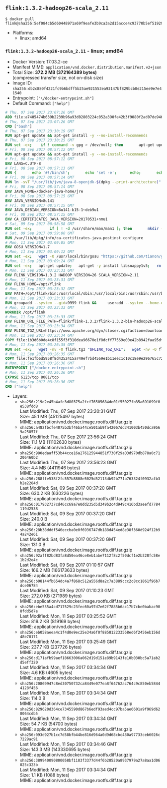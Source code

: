 ## `flink:1.3.2-hadoop26-scala_2.11`

```console
$ docker pull flink@sha256:5ef084cb5d60448971a69f9eafe3b9ca3a2d15acce4c93770b5ef51929889475
```

-	Platforms:
	-	linux; amd64

### `flink:1.3.2-hadoop26-scala_2.11` - linux; amd64

-	Docker Version: 17.03.2-ce
-	Manifest MIME: `application/vnd.docker.distribution.manifest.v2+json`
-	Total Size: **372.2 MB (372164389 bytes)**  
	(compressed transfer size, not on-disk size)
-	Image ID: `sha256:db2c880f4221fc9b6bdff5b25ae921553ea93147bf829bcb0e215ee9e7e41540`
-	Entrypoint: `["\/docker-entrypoint.sh"]`
-	Default Command: `["help"]`

```dockerfile
# Thu, 07 Sep 2017 23:07:26 GMT
ADD file:a7405474b639b2239b96a93d02803224c052a390fe42b3f9080f2ad07de94640 in / 
# Thu, 07 Sep 2017 23:07:26 GMT
CMD ["bash"]
# Thu, 07 Sep 2017 23:30:19 GMT
RUN apt-get update && apt-get install -y --no-install-recommends 		ca-certificates 		curl 		wget 	&& rm -rf /var/lib/apt/lists/*
# Thu, 07 Sep 2017 23:30:25 GMT
RUN set -ex; 	if ! command -v gpg > /dev/null; then 		apt-get update; 		apt-get install -y --no-install-recommends 			gnupg2 			dirmngr 		; 		rm -rf /var/lib/apt/lists/*; 	fi
# Fri, 08 Sep 2017 08:57:12 GMT
RUN apt-get update && apt-get install -y --no-install-recommends 		bzip2 		unzip 		xz-utils 	&& rm -rf /var/lib/apt/lists/*
# Fri, 08 Sep 2017 08:57:12 GMT
ENV LANG=C.UTF-8
# Fri, 08 Sep 2017 08:57:13 GMT
RUN { 		echo '#!/bin/sh'; 		echo 'set -e'; 		echo; 		echo 'dirname "$(dirname "$(readlink -f "$(which javac || which java)")")"'; 	} > /usr/local/bin/docker-java-home 	&& chmod +x /usr/local/bin/docker-java-home
# Fri, 08 Sep 2017 08:57:14 GMT
RUN ln -svT "/usr/lib/jvm/java-8-openjdk-$(dpkg --print-architecture)" /docker-java-home
# Fri, 08 Sep 2017 08:57:14 GMT
ENV JAVA_HOME=/docker-java-home/jre
# Fri, 08 Sep 2017 08:57:15 GMT
ENV JAVA_VERSION=8u141
# Fri, 08 Sep 2017 08:57:15 GMT
ENV JAVA_DEBIAN_VERSION=8u141-b15-1~deb9u1
# Fri, 08 Sep 2017 08:57:15 GMT
ENV CA_CERTIFICATES_JAVA_VERSION=20170531+nmu1
# Sat, 09 Sep 2017 00:58:58 GMT
RUN set -ex; 		if [ ! -d /usr/share/man/man1 ]; then 		mkdir -p /usr/share/man/man1; 	fi; 		apt-get update; 	apt-get install -y 		openjdk-8-jre="$JAVA_DEBIAN_VERSION" 		ca-certificates-java="$CA_CERTIFICATES_JAVA_VERSION" 	; 	rm -rf /var/lib/apt/lists/*; 		[ "$(readlink -f "$JAVA_HOME")" = "$(docker-java-home)" ]; 		update-alternatives --get-selections | awk -v home="$(readlink -f "$JAVA_HOME")" 'index($3, home) == 1 { $2 = "manual"; print | "update-alternatives --set-selections" }'; 	update-alternatives --query java | grep -q 'Status: manual'
# Sat, 09 Sep 2017 00:59:00 GMT
RUN /var/lib/dpkg/info/ca-certificates-java.postinst configure
# Mon, 11 Sep 2017 03:09:05 GMT
ENV GOSU_VERSION=1.7
# Mon, 11 Sep 2017 03:09:12 GMT
RUN set -ex;   wget -O /usr/local/bin/gosu "https://github.com/tianon/gosu/releases/download/$GOSU_VERSION/gosu-$(dpkg --print-architecture)";   wget -O /usr/local/bin/gosu.asc "https://github.com/tianon/gosu/releases/download/$GOSU_VERSION/gosu-$(dpkg --print-architecture).asc";   export GNUPGHOME="$(mktemp -d)";   gpg --keyserver ha.pool.sks-keyservers.net --recv-keys B42F6819007F00F88E364FD4036A9C25BF357DD4;   gpg --batch --verify /usr/local/bin/gosu.asc /usr/local/bin/gosu;   rm -r "$GNUPGHOME" /usr/local/bin/gosu.asc;   chmod +x /usr/local/bin/gosu;   gosu nobody true
# Mon, 11 Sep 2017 03:09:24 GMT
RUN set -ex;   apt-get update;   apt-get -y install libsnappy1v5;   rm -rf /var/lib/apt/lists/*
# Mon, 11 Sep 2017 03:23:31 GMT
ENV FLINK_VERSION=1.3.2 HADOOP_VERSION=26 SCALA_VERSION=2.11
# Mon, 11 Sep 2017 03:23:31 GMT
ENV FLINK_HOME=/opt/flink
# Mon, 11 Sep 2017 03:23:32 GMT
ENV PATH=/opt/flink/bin:/usr/local/sbin:/usr/local/bin:/usr/sbin:/usr/bin:/sbin:/bin
# Mon, 11 Sep 2017 03:23:33 GMT
RUN groupadd --system --gid=9999 flink &&     useradd --system --home-dir $FLINK_HOME --uid=9999 --gid=flink flink
# Mon, 11 Sep 2017 03:23:33 GMT
WORKDIR /opt/flink
# Mon, 11 Sep 2017 03:23:33 GMT
ENV FLINK_URL_FILE_PATH=flink/flink-1.3.2/flink-1.3.2-bin-hadoop26-scala_2.11.tgz
# Mon, 11 Sep 2017 03:23:34 GMT
ENV FLINK_TGZ_URL=https://www.apache.org/dyn/closer.cgi?action=download&filename=flink/flink-1.3.2/flink-1.3.2-bin-hadoop26-scala_2.11.tgz FLINK_ASC_URL=https://www.apache.org/dist/flink/flink-1.3.2/flink-1.3.2-bin-hadoop26-scala_2.11.tgz.asc
# Mon, 11 Sep 2017 03:23:34 GMT
COPY file:1b3d6b0de4c8f155f3f310dea96670e1f8dcff77569e00e42b8942faa95df302 in /KEYS 
# Mon, 11 Sep 2017 03:26:35 GMT
RUN set -ex;   wget -nv -O flink.tgz "$FLINK_TGZ_URL";   wget -nv -O flink.tgz.asc "$FLINK_ASC_URL";     export GNUPGHOME="$(mktemp -d)";   gpg --import /KEYS;   gpg --batch --verify flink.tgz.asc flink.tgz;   rm -r "$GNUPGHOME" flink.tgz.asc;     tar -xf flink.tgz --strip-components=1;   rm flink.tgz;     chown -R flink:flink .;
# Mon, 11 Sep 2017 03:26:35 GMT
COPY file:fe1fb6d5958f8d4352415a749ef7bd4569e1b11eec1c10c18e9e296765c72a61 in / 
# Mon, 11 Sep 2017 03:26:36 GMT
ENTRYPOINT ["/docker-entrypoint.sh"]
# Mon, 11 Sep 2017 03:26:36 GMT
EXPOSE 6123/tcp 8081/tcp
# Mon, 11 Sep 2017 03:26:36 GMT
CMD ["help"]
```

-	Layers:
	-	`sha256:219d2e45b4afc3d80375a2fcf76505684de01f55027fb35a691099f0e538fdd8`  
		Last Modified: Thu, 07 Sep 2017 23:20:31 GMT  
		Size: 45.1 MB (45125497 bytes)  
		MIME: application/vnd.docker.image.rootfs.diff.tar.gzip
	-	`sha256:a482fbcfe4075b3bf46ba44ce501ab9fa42067dd341003b450dca9569a25857f`  
		Last Modified: Thu, 07 Sep 2017 23:56:24 GMT  
		Size: 11.1 MB (11102630 bytes)  
		MIME: application/vnd.docker.image.rootfs.diff.tar.gzip
	-	`sha256:980edaaff53b44cce16a276125944851f730f29a03d970db878a0c71206460b2`  
		Last Modified: Thu, 07 Sep 2017 23:56:23 GMT  
		Size: 4.4 MB (4411946 bytes)  
		MIME: application/vnd.docker.image.rootfs.diff.tar.gzip
	-	`sha256:288ffe538f2fc557b8808e5025d52113db92b771b763324f0932afb3b2e2284d`  
		Last Modified: Sat, 09 Sep 2017 00:37:20 GMT  
		Size: 630.2 KB (630226 bytes)  
		MIME: application/vnd.docker.image.rootfs.diff.tar.gzip
	-	`sha256:017932737cd46cc69a7e0dd235d5d349b2c4d949c416bd3aeefd7784119d2538`  
		Last Modified: Sat, 09 Sep 2017 00:37:20 GMT  
		Size: 240.0 B  
		MIME: application/vnd.docker.image.rootfs.diff.tar.gzip
	-	`sha256:28b38dddf546eccba0e0f6936747db188d454ed8e38f360d924f12b94a242e61`  
		Last Modified: Sat, 09 Sep 2017 00:37:20 GMT  
		Size: 131.0 B  
		MIME: application/vnd.docker.image.rootfs.diff.tar.gzip
	-	`sha256:92aff82bd83fa8d50ea46ce8eb1abe7112f8c2f50dcf1e2b328fc58e1b2d2e4c`  
		Last Modified: Sat, 09 Sep 2017 01:10:57 GMT  
		Size: 166.2 MB (166173633 bytes)  
		MIME: application/vnd.docker.image.rootfs.diff.tar.gzip
	-	`sha256:b08144fb654dc4a7f868c512a556d8a2c7a3889ccc2c8cc1861f96b7dce06784`  
		Last Modified: Sat, 09 Sep 2017 01:10:23 GMT  
		Size: 272.0 KB (271989 bytes)  
		MIME: application/vnd.docker.image.rootfs.diff.tar.gzip
	-	`sha256:ebe535a4cd717529c23fec60a97d7e62f7885b6ac17b7cbe0babac908fdd5d7e`  
		Last Modified: Mon, 11 Sep 2017 03:25:52 GMT  
		Size: 819.2 KB (819169 bytes)  
		MIME: application/vnd.docker.image.rootfs.diff.tar.gzip
	-	`sha256:eb058aeea4c1f4d0e9ec25e34a6f0f885812233568ed6f2456eb156d48e70171`  
		Last Modified: Mon, 11 Sep 2017 03:25:49 GMT  
		Size: 237.7 KB (237726 bytes)  
		MIME: application/vnd.docker.image.rootfs.diff.tar.gzip
	-	`sha256:d171afb99aef18663006a062d19d151e89b9143fe10b030bc5a71ab2d5eff320`  
		Last Modified: Mon, 11 Sep 2017 03:34:34 GMT  
		Size: 4.6 KB (4605 bytes)  
		MIME: application/vnd.docker.image.rootfs.diff.tar.gzip
	-	`sha256:20869947c8ed30750732ca8449e077ea8f64762ac764c9c850eb58444128f456`  
		Last Modified: Mon, 11 Sep 2017 03:34:34 GMT  
		Size: 114.0 B  
		MIME: application/vnd.docker.image.rootfs.diff.tar.gzip
	-	`sha256:829620d364ce7345590d867b6edf93aed4cc97ba5ae6601a9f969d628064cdb5`  
		Last Modified: Mon, 11 Sep 2017 03:34:34 GMT  
		Size: 54.7 KB (54700 bytes)  
		MIME: application/vnd.docker.image.rootfs.diff.tar.gzip
	-	`sha256:093d927b1cc7d58bfb44be816d964a0d9d68cbc480a97733ceb6026c7229ac91`  
		Last Modified: Mon, 11 Sep 2017 03:34:46 GMT  
		Size: 143.3 MB (143330695 bytes)  
		MIME: application/vnd.docker.image.rootfs.diff.tar.gzip
	-	`sha256:389940090800058bf1183f3377d44f6b28520a8937979a27a8aa1d06025c323b`  
		Last Modified: Mon, 11 Sep 2017 03:34:34 GMT  
		Size: 1.1 KB (1088 bytes)  
		MIME: application/vnd.docker.image.rootfs.diff.tar.gzip
